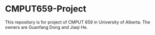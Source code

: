 # CMPUT659-Project
This repository is for project of CMPUT 659 in University of Alberta. The owners are Guanfang Dong and Jiaqi He.
